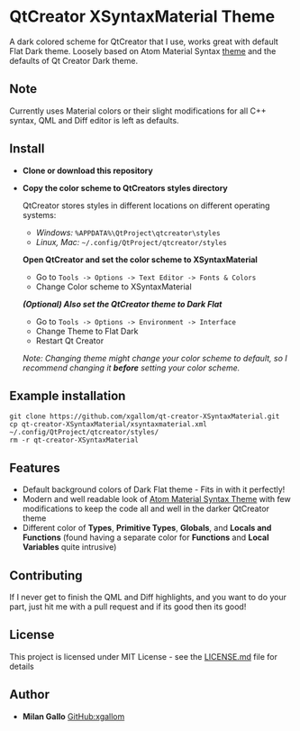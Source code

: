 # QtCreator XSyntaxMaterial Theme
A dark colored scheme for QtCreator that I use, works great with default Flat Dark theme.
Loosely based on Atom Material Syntax [theme](https://atom.io/themes/atom-material-syntax) and the defaults of Qt Creator Dark theme.

## Note
Currently uses Material colors or their slight modifications for all C++ syntax, QML and Diff editor is left as defaults.

## Install
- **Clone or download this repository**

- **Copy the color scheme to QtCreators styles directory**

  QtCreator stores styles in different locations on different operating systems:
  - *Windows:* `%APPDATA%\QtProject\qtcreator\styles`
  - *Linux, Mac:* `~/.config/QtProject/qtcreator/styles`

  **Open QtCreator and set the color scheme to XSyntaxMaterial**

  - Go to `Tools -> Options -> Text Editor -> Fonts & Colors`
  - Change Color scheme to XSyntaxMaterial

  **_(Optional) Also set the QtCreator theme to Dark Flat_**

  - Go to `Tools -> Options -> Environment -> Interface`
  - Change Theme to Flat Dark
  - Restart Qt Creator

  _Note: Changing theme might change your color scheme to default,
  so I recommend changing it **before** setting your color scheme._

## Example installation
```Shell
git clone https://github.com/xgallom/qt-creator-XSyntaxMaterial.git
cp qt-creator-XSyntaxMaterial/xsyntaxmaterial.xml ~/.config/QtProject/qtcreator/styles/
rm -r qt-creator-XSyntaxMaterial
```

## Features
- Default background colors of Dark Flat theme - Fits in with it perfectly!
- Modern and well readable look of [Atom Material Syntax Theme](https://atom.io/themes/atom-material-syntax) with few modifications to keep the code all and well in the darker QtCreator theme
- Different color of **Types**, **Primitive Types**, **Globals**, and **Locals and Functions** (found having a separate color for **Functions** and **Local Variables** quite intrusive)

## Contributing
If I never get to finish the QML and Diff highlights, and you want to do your part, just hit me with a pull request and if its good then its good!

## License
This project is licensed under MIT License - see the [LICENSE.md](LICENSE.md) file for details

## Author
- **Milan Gallo** [GitHub:xgallom](https://github.com/xgallom)

